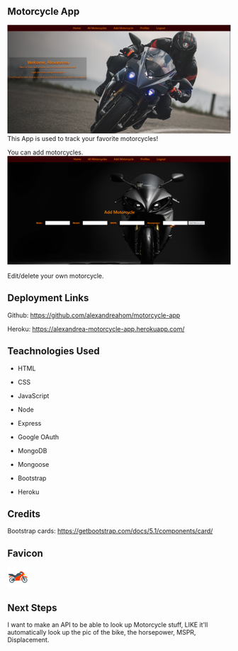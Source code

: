 ## Motorcycle App
![ALT](public/images/unknown%20(2).png)
This App is used to track your favorite motorcycles! 

You can add motorcycles.
![ALT](public/images/unknown%20(1).png)

Edit/delete your own motorcycle.


## Deployment Links

Github: https://github.com/alexandreahom/motorcycle-app

Heroku: https://alexandrea-motorcycle-app.herokuapp.com/

## Teachnologies Used

- HTML

- CSS

- JavaScript

- Node

- Express

- Google OAuth

- MongoDB

- Mongoose

- Bootstrap

- Heroku


## Credits
Bootstrap cards: https://getbootstrap.com/docs/5.1/components/card/

## Favicon

![ALT](public/images/favicon/icons8-motorcycle-48.png)

## Next Steps
I want to make an API to be able to look up Motorcycle stuff, LIKE it'll automatically look up the pic of the bike, the horsepower, MSPR, Displacement.